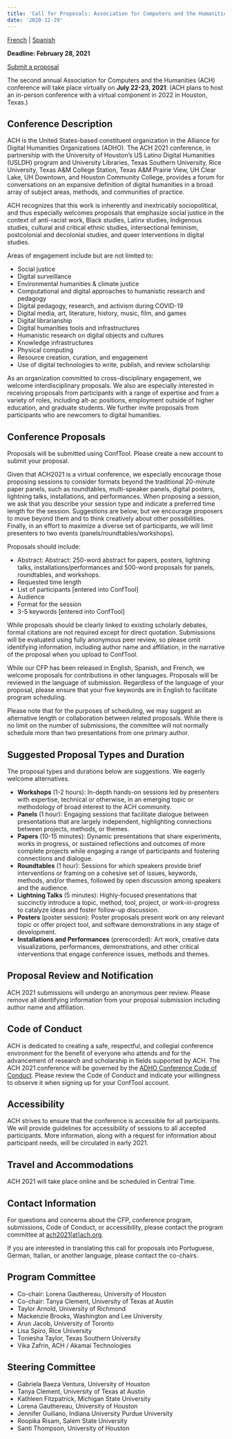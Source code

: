 ```yaml
---
title: 'Call for Proposals: Association for Computers and the Humanities 2021'
date: '2020-12-29'
---
```

[French](/news/2020/12/appel-a-propositions/) | [Spanish](/news/2020/12/convocatoria-association-for-computers-and-the-humanities-2021/)

**Deadline: February 28, 2021**

[Submit a proposal](https://www.conftool.org/ach2021/)

The second annual Association for Computers and the Humanities (ACH) conference will take place virtually on **July 22-23, 2021**. (ACH plans to host an in-person conference with a virtual component in 2022 in Houston, Texas.)

## Conference Description

ACH is the United States-based constituent organization in the Alliance for Digital Humanities Organizations (ADHO). The ACH 2021 conference, in partnership with the University of Houston’s US Latino Digital Humanities (USLDH) program and University Libraries, Texas Southern University, Rice University, Texas A&amp;M College Station, Texas A&amp;M Prairie View, UH Clear Lake, UH Downtown, and Houston Community College, provides a forum for conversations on an expansive definition of digital humanities in a broad array of subject areas, methods, and communities of practice.

ACH recognizes that this work is inherently and inextricably sociopolitical, and thus especially welcomes proposals that emphasize social justice in the context of anti-racist work, Black studies, Latinx studies, Indigenous studies, cultural and critical ethnic studies, intersectional feminism, postcolonial and decolonial studies, and queer interventions in digital studies.

Areas of engagement include but are not limited to:

- Social justice
- Digital surveillance
- Environmental humanities &amp; climate justice
- Computational and digital approaches to humanistic research and pedagogy
- Digital pedagogy, research, and activism during COVID-19
- Digital media, art, literature, history, music, film, and games
- Digital librarianship
- Digital humanities tools and infrastructures
- Humanistic research on digital objects and cultures
- Knowledge infrastructures
- Physical computing
- Resource creation, curation, and engagement
- Use of digital technologies to write, publish, and review scholarship

As an organization committed to cross-disciplinary engagement, we welcome interdisciplinary proposals. We also are especially interested in receiving proposals from participants with a range of expertise and from a variety of roles, including alt-ac positions, employment outside of higher education, and graduate students. We further invite proposals from participants who are newcomers to digital humanities.

## Conference Proposals

Proposals will be submitted using ConfTool. Please create a new account to submit your proposal.

Given that ACH2021 is a virtual conference, we especially encourage those proposing sessions to consider formats beyond the traditional 20-minute paper panels, such as roundtables, multi-speaker panels, digital posters, lightning talks, installations, and performances. When proposing a session, we ask that you describe your session type and indicate a preferred time length for the session. Suggestions are below, but we encourage proposers to move beyond them and to think creatively about other possibilities. Finally, in an effort to maximize a diverse set of participants, we will limit presenters to two events (panels/roundtables/workshops).

Proposals should include:

- Abstract: Abstract: 250-word abstract for papers, posters, lightning talks, installations/performances and 500-word proposals for panels, roundtables, and workshops.
- Requested time length
- List of participants \[entered into ConfTool\]
- Audience
- Format for the session
- 3-5 keywords \[entered into ConfTool\]

While proposals should be clearly linked to existing scholarly debates, formal citations are not required except for direct quotation. Submissions will be evaluated using fully anonymous peer review, so please omit identifying information, including author name and affiliation, in the narrative of the proposal when you upload to ConfTool.

While our CFP has been released in English, Spanish, and French, we welcome proposals for contributions in other languages. Proposals will be reviewed in the language of submission. Regardless of the language of your proposal, please ensure that your five keywords are in English to facilitate program scheduling.

Please note that for the purposes of scheduling, we may suggest an alternative length or collaboration between related proposals. While there is no limit on the number of submissions, the committee will not normally schedule more than two presentations from one primary author.

## Suggested Proposal Types and Duration

The proposal types and durations below are suggestions. We eagerly welcome alternatives.

- **Workshops** (1-2 hours): In-depth hands-on sessions led by presenters with expertise, technical or otherwise, in an emerging topic or methodology of broad interest to the ACH community.
- **Panels** (1 hour): Engaging sessions that facilitate dialogue between presentations that are largely independent, highlighting connections between projects, methods, or themes.
- **Papers** (10-15 minutes): Dynamic presentations that share experiments, works in progress, or sustained reflections and outcomes of more complete projects while engaging a range of participants and fostering connections and dialogue.
- **Roundtables** (1 hour): Sessions for which speakers provide brief interventions or framing on a cohesive set of issues, keywords, methods, and/or themes, followed by open discussion among speakers and the audience.
- **Lightning Talks** (5 minutes): Highly-focused presentations that succinctly introduce a topic, method, tool, project, or work-in-progress to catalyze ideas and foster follow-up discussion.
- **Posters** (poster session): Poster proposals present work on any relevant topic or offer project tool, and software demonstrations in any stage of development.
- **Installations and Performances** (prerecorded): Art work, creative data visualizations, performances, demonstrations, and other critical interventions that engage conference issues, methods and themes.

## Proposal Review and Notification

ACH 2021 submissions will undergo an anonymous peer review. Please remove all identifying information from your proposal submission including author name and affiliation.

## Code of Conduct

ACH is dedicated to creating a safe, respectful, and collegial conference environment for the benefit of everyone who attends and for the advancement of research and scholarship in fields supported by ACH. The ACH 2021 conference will be governed by the [ADHO Conference Code of Conduct](http://adho.org/administration/conference-coordinating-program-committee/adho-conference-code-conduct). Please review the Code of Conduct and indicate your willingness to observe it when signing up for your ConfTool account.

## Accessibility

ACH strives to ensure that the conference is accessible for all participants. We will provide guidelines for accessibility of sessions to all accepted participants. More information, along with a request for information about participant needs, will be circulated in early 2021.

## Travel and Accommodations

ACH 2021 will take place online and be scheduled in Central Time.

## Contact Information

For questions and concerns about the CFP, conference program, submissions, Code of Conduct, or accessibility, please contact the program committee at [ach2021\[at\]ach.org](mailto:ach2021@ach.org).

If you are interested in translating this call for proposals into Portuguese, German, Italian, or another language, please contact the co-chairs.

## Program Committee

- Co-chair: Lorena Gauthereau, University of Houston
- Co-chair: Tanya Clement, University of Texas at Austin
- Taylor Arnold, University of Richmond
- Mackenzie Brooks, Washington and Lee University
- Arun Jacob, University of Toronto
- Lisa Spiro, Rice University
- Toniesha Taylor, Texas Southern University
- Vika Zafrin, ACH / Akamai Technologies

## Steering Committee

- Gabriela Baeza Ventura, University of Houston
- Tanya Clement, University of Texas at Austin
- Kathleen Fitzpatrick, Michigan State University
- Lorena Gauthereau, University of Houston
- Jennifer Guiliano, Indiana University Purdue University
- Roopika Risam, Salem State University
- Santi Thompson, University of Houston
